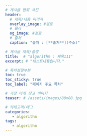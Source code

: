 ```yaml
---
# 게시글 맨위 사진
header:
  # 제목/내용 이미지
  overlay_image: #경로
  # 몰라
  og_image: #경로
  # 출처
  caption: "출처 : [**출처**](주소)"

# 게시글 제목/설명
title:  # "algorithm : 제목111"
excerpt: # "테스트내용입니다."

# 목차설정부분
toc: true
toc_sticky: true
toc_label: "페이지 주요 목차"

# 가장 아래 참고 이미지
teaser: # /assets/images/88x88.jpg

# 카테고리/태그
categories:
   - algorithm
tags:
   - algorithm
---
```

